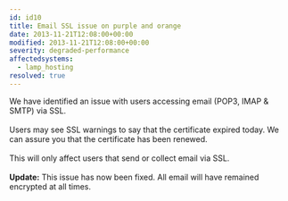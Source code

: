 ```yaml
---
id: id10
title: Email SSL issue on purple and orange
date: 2013-11-21T12:08:00+00:00
modified: 2013-11-21T12:08:00+00:00
severity: degraded-performance
affectedsystems:
  - lamp_hosting
resolved: true
---
```


We have identified an issue with users accessing email (POP3, IMAP & SMTP) via SSL.<br /><br />Users may see SSL warnings to say that the certificate expired today.  We can assure you that the certificate has been renewed. <br /><br />This will only affect users that send or collect email via SSL.<br /><br />**Update:** This issue has now been fixed. All email will have remained encrypted at all times.

